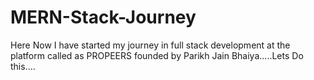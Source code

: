 # MERN-Stack-Journey
Here Now I have started my journey in full stack development at the platform called as PROPEERS founded by Parikh Jain Bhaiya.....Lets Do this....

